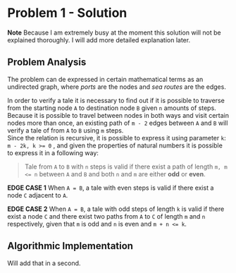 Problem 1 - Solution
================

**Note** Because I am extremely busy at the moment this solution will not be explained thoroughly. I will add more detailed explanation later.

Problem Analysis
------------------------

The problem can de expressed in certain mathematical terms as an undirected graph, where *ports* are the nodes and *sea routes* are the edges.

In order to verify a tale it is necessary to find out if it is possible to traverse from the starting node ```A``` to destination node ```B``` given ```n``` amounts of steps.
Because it is possible to travel between nodes in both ways and visit certain nodes more than once, an existing path of ```m - 2``` edges between ```A``` and ```B``` will verify a tale of from ```A``` to ```B``` using ```m``` steps.  
Since the relation is recursive, it is possible to express it using parameter ```k```: ```m - 2k, k >= 0``` , and given the properties of natural numbers it is possible to express it in a following way:  
> Tale from ```A``` to ```B``` with ```n``` steps is valid if there exist a path of length ```m, m <= n``` between ```A``` and ```B``` and both ```n``` and ```m``` are either **odd** or **even**.

**EDGE CASE 1**
When ```A = B```, a tale with even steps is valid if there exist a node ```C``` adjacent to ```A```.

**EDGE CASE 2**
When ```A = B```, a tale with odd steps of length ```k``` is valid if there exist a node ```C``` and there exist two paths from ```A``` to ```C``` of length ```m``` and ```n``` respectively, given that ```m``` is odd and ```n``` is even and ```m + n <= k```.

Algorithmic Implementation
-------------------------------------
Will add that in a second.

